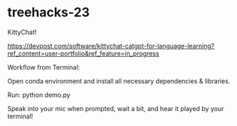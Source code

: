 # treehacks-23
KittyChat! 

https://devpost.com/software/kittychat-catgpt-for-language-learning?ref_content=user-portfolio&ref_feature=in_progress

Workflow from Terminal:

Open conda environment and install all necessary dependencies & libraries.

Run: python demo.py

Speak into your mic when prompted, wait a bit, and hear it played by your terminal!
